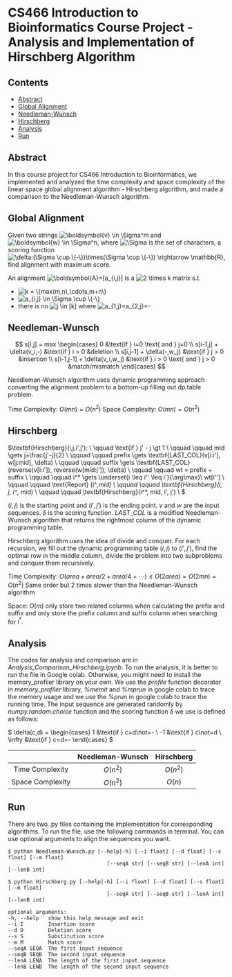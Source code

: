 # CS466 Introduction to Bioinformatics Course Project - Analysis and Implementation of Hirschberg Algorithm

## Contents
  - [Abstract](#abstract)
  - [Global Alignment](#global-alignment)
  - [Needleman-Wunsch](#needleman-wunsch)
  - [Hirschberg](#hirschberg)
  - [Analysis](#analysis)
  - [Run](#run)


<a name="abstract"></a>
## Abstract
In this course project for CS466 Introduction to Bioinformatics, we implemented and analyzed the time complexity and space complexity of the linear space global alignment algorithm - Hirschberg algorithm, and made a comparison to the Needleman-Wunsch algorithm. 

<a name="global"></a>
## Global Alignment
Given two strings <img src="https://latex.codecogs.com/svg.image?\boldsymbol{v}&space;\in&space;\Sigma^m" title="\boldsymbol{v} \in \Sigma^m" /> and <img src="https://latex.codecogs.com/svg.image?\boldsymbol{w}&space;\in&space;\Sigma^n" title="\boldsymbol{w} \in \Sigma^n" />, where <img src="https://latex.codecogs.com/svg.image?\Sigma" title="\Sigma" /> is the set of characters, a scoring function <img src="https://latex.codecogs.com/svg.image?\delta:(\Sigma&space;\cup&space;\{-\})\times(\Sigma&space;\cup&space;\{-\})&space;\rightarrow&space;\mathbb{R}" title="\delta:(\Sigma \cup \{-\})\times(\Sigma \cup \{-\}) \rightarrow \mathbb{R}" />, find alignment with maximum score.

An alignment <img src="https://latex.codecogs.com/svg.image?\boldsymbol{A}=[a_{i,j}]" title="\boldsymbol{A}=[a_{i,j}]" /> is a <img src="https://latex.codecogs.com/svg.image?2&space;\times&space;k" title="2 \times k" /> matrix s.t. 
- <img src="https://latex.codecogs.com/svg.image?k&space;=&space;\{max(m,n),\cdots,m&plus;n\}" title="k = \{max(m,n),\cdots,m+n\}" />
- <img src="https://latex.codecogs.com/svg.image?a_{i,j}&space;\in&space;\Sigma&space;\cup&space;\{-\}" title="a_{i,j} \in \Sigma \cup \{-\}" />
- there is no <img src="https://latex.codecogs.com/svg.image?j&space;\in&space;[k]" title="j \in [k]" /> where <img src="https://latex.codecogs.com/svg.image?a_{1,j}=a_{2,j}=-" title="a_{1,j}=a_{2,j}=-" />

<a name="needleman-wunsch"></a>
## Needleman-Wunsch
$$
s[i,j] = max
\begin{cases}
	 0 &\text{if } i=0 \text{ and } j=0 \\
	 s[i-1,j] + \delta(v_i,-) &\text{if } i > 0 &deletion \\ 
	 s[i,j-1] + \delta(-,w_j) &\text{if } j > 0 &insertion \\
	 s[i-1,j-1] + \delta(v_i,w_j) &\text{if } i > 0 \text{ and } j > 0 &match/mismatch
\end{cases}
$$

Needleman-Wunsch algorithm uses dynamic programming approach converting the alignment problem to a bottom-up filling out dp table problem. 

Time Complexity: $O(mn)=O(n^2)$
Space Complexity: $O(mn)=O(n^2)$

<a name="hirschberg"></a>
## Hirschberg
$\textbf{Hirschberg}(i,j,i',j'): \\
    \qquad \text{if } j' - j \gt 1 \\
    \qquad \qquad mid \gets j+\frac{j'-j}{2} \\
    \qquad \qquad prefix \gets \textbf{LAST\_COL}(v[i:i'], w[j:mid], \delta) \\
    \qquad \qquad suffix \gets \textbf{LAST\_COL}(reverse(v[i:i']), reverse(w[mid:j']), \delta) \\
    \qquad \qquad wt = prefix + suffix \\
    \qquad \qquad i^* \gets \underset{i \leq i'' \leq i'}{\arg\max}\ wt[i''] \\
    \qquad \qquad \text{Report} (i^*,mid) \\
    \qquad \qquad \textbf{Hirschberg}(i, j, i^*, mid) \\
    \qquad \qquad \textbf{Hirschberg}(i^*, mid, i', j') \\
$

$(i,j)$ is the starting point and $(i',j')$ is the ending point. 
$v$ and $w$ are the input sequences. $\delta$ is the scoring function.
$LAST\_COL$ is a modified Needleman-Wunsch algorithm that returns the rightmost column of the dynamic programming table. 

Hirschberg algorithm uses the idea of divide and conquer. For each recursion, we fill out the dynamic programming table $(i,j)$ to $(i',j')$, find the optimal row in the middle column, divide the problem into two subproblems and conquer them recursively.

Time Complexity: 
$O(area+area/2+area/4+\cdots) \le O(2area) = O(2mn)=O(n^2)$
Same order but 2 times slower than the Needleman-Wunsch algorithm

Space: $O(m)$ only store two related columns when calculating the prefix and suffix and only store the prefix column and suffix column when searching for $i^*$.

<a name="analysis"></a>
## Analysis
The codes for analysis and comparison are in *Analysis_Comparison_Hirschberg.ipynb*. To run the analysis, it is better to run the file in Google colab. Otherwise, you might need to install the memory\_profiler library on your own. We use the *profile* function decorator in *memory\_profiler* library, *\%memit* and *\%mprun* in google colab to trace the memory usage and we use the *\%prun* in google colab to trace the running time. The input sequence are generated randomly by *numpy.random.choice* function and the scoring function $\delta$ we use is defined as follows: 

$
\delta(c,d) = 
\begin{cases}
     1 &\text{if } c=d\not=- \\
     -1 &\text{if } c\not=d \\
     \infty &\text{if } c=d=-
\end{cases}
$

|                  | Needleman-Wunsch | Hirschberg |
|:----------------:|:----------------:|:----------:|
| Time Complexity  |     $O(n^2)$     |  $O(n^2)$  | 
| Space Complexity |     $O(n^2)$     |   $O(n)$   |

<a name="run"></a>
## Run
There are two .py files containing the implementation for corresponding algorithms. To run the file, use the following commands in terminal. You can use optional arguments to align the sequences you want. 

    $ python Needleman-Wunsch.py [--help|-h] [--i float] [--d float] [--s float] [--m float] 
                                    [--seqA str] [--seqB str] [--lenA int] [--lenB int]

    $ python Hirschberg.py [--help|-h] [--i float] [--d float] [--s float] [--m float] 
                                    [--seqA str] [--seqB str] [--lenA int] [--lenB int]

    optional arguments:
    -h, --help   show this help message and exit
    --i I        Insertion score
    --d D        Deletion score
    --s S        Substitution score
    --m M        Match score
    --seqA SEQA  The first input sequence
    --seqB SEQB  The second input sequence
    --lenA LENA  The length of the first input sequence
    --lenB LENB  The length of the second input sequence
